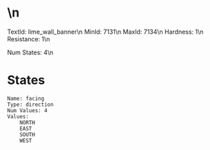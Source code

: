 # \n
TextId: lime_wall_banner\n
MinId: 7131\n
MaxId: 7134\n
Hardness: 1\n
Resistance: 1\n

Num States: 4\n
# States
```
Name: facing
Type: direction
Num Values: 4
Values:
    NORTH
    EAST
    SOUTH
    WEST
```